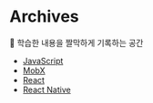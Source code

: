 # Archives

:notebook_with_decorative_cover: 학습한 내용을 짤막하게 기록하는 공간

- [JavaScript](./JavaScript.md)
- [MobX](./MobX.md)
- [React](./React.md)
- [React Native](./ReactNative.md)
